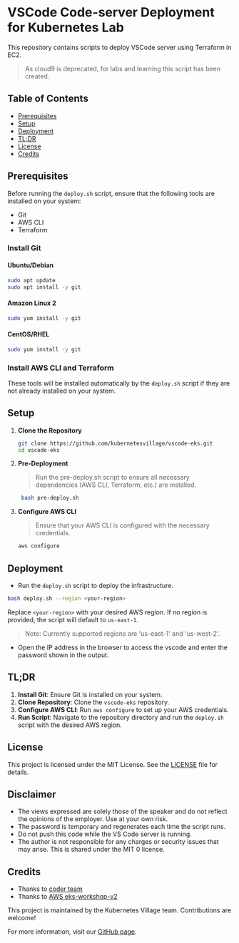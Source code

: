
# VSCode Code-server Deployment for Kubernetes Lab

This repository contains scripts to deploy VSCode server using Terraform in EC2.

> As cloud9 is deprecated, for labs and learning this script has been created.

## Table of Contents

- [Prerequisites](#prerequisites)
- [Setup](#setup)
- [Deployment](#deployment)
- [TL;DR](#tldr)
- [License](#license)
- [Credits](#credits)

## Prerequisites

Before running the `deploy.sh` script, ensure that the following tools are installed on your system:

- Git
- AWS CLI
- Terraform

### Install Git

#### Ubuntu/Debian

```bash
sudo apt update
sudo apt install -y git
```

#### Amazon Linux 2

```bash
sudo yum install -y git
```

#### CentOS/RHEL

```bash
sudo yum install -y git
```

### Install AWS CLI and Terraform

These tools will be installed automatically by the `deploy.sh` script if they are not already installed on your system.

## Setup

1. **Clone the Repository**

    ```bash
    git clone https://github.com/kubernetesvillage/vscode-eks.git
    cd vscode-eks
    ```

2. **Pre-Deployment**

   > Run the pre-deploy.sh script to ensure all necessary dependencies (AWS CLI, Terraform, etc.) are installed.
   ```bash
    bash pre-deploy.sh
    ```
3. **Configure AWS CLI**

    > Ensure that your AWS CLI is configured with the necessary credentials.

    ```bash
    aws configure
    ```

## Deployment

- Run the `deploy.sh` script to deploy the infrastructure.

```bash
bash deploy.sh --region <your-region>
```

Replace `<your-region>` with your desired AWS region. If no region is provided, the script will default to `us-east-1`.

> Note: Currently supported regions are 'us-east-1' and 'us-west-2'.

- Open the IP address in the browser to access the vscode and enter the password shown in the output.


## TL;DR

1. **Install Git**: Ensure Git is installed on your system.
2. **Clone Repository**: Clone the `vscode-eks` repository.
3. **Configure AWS CLI**: Run `aws configure` to set up your AWS credentials.
4. **Run Script**: Navigate to the repository directory and run the `deploy.sh` script with the desired AWS region.

## License

This project is licensed under the MIT License. See the [LICENSE](LICENSE) file for details.

## Disclaimer
- The views expressed are solely those of the speaker and do not reflect the opinions of the employer. Use at your own risk.
- The password is temporary and regenerates each time the script runs.
- Do not push this code while the VS Code server is running.
- The author is not responsible for any charges or security issues that may arise. This is shared under the MIT 0 license. 

## Credits
- Thanks to [coder team](https://github.com/coder/deploy-code-server)
- Thanks to [AWS eks-workshop-v2](https://github.com/aws-samples/eks-workshop-v2/blob/main/lab/scripts/installer.sh)


This project is maintained by the Kubernetes Village team. Contributions are welcome!

For more information, visit our [GitHub page](https://github.com/kubernetesvillage).
